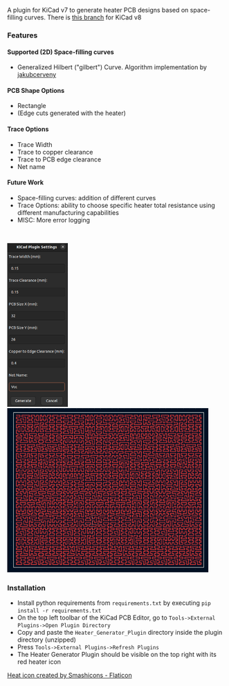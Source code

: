 A plugin for KiCad v7 to generate heater PCB designs based on space-filling curves. There is [this branch](https://github.com/steltze/KiCad-Heater-Generator-Plugin/tree/kicad_8_patch_VECTOR2I) for KiCad v8

### Features

#### Supported (2D) Space-filling curves
- Generalized Hilbert ("gilbert") Curve. Algorithm implementation by [jakubcerveny](https://github.com/jakubcerveny/gilbert)

#### PCB Shape Options
- Rectangle
- (Edge cuts generated with the heater)

#### Trace Options
- Trace Width
- Trace to copper clearance
- Trace to PCB edge clearance
- Net name

#### Future Work
- Space-filling curves: addition of different curves
- Trace Options: ability to choose specific heater total resistance using different manufacturing capabilities
- MISC: More error logging

<br/>

<p float="left">
  <img src="media/options_window.png" alt="drawing" width="140"/>
  <img src="media/generated_heater.png" alt="drawing" width="465"/>
</p>

### Installation

- Install python requirements from `requirements.txt` by executing `pip install -r requirements.txt`
- On the top left toolbar of the KiCad PCB Editor, go to `Tools->External Plugins->Open Plugin Directory`
- Copy and paste the `Heater_Generator_Plugin` directory inside the plugin directory (unzipped)
- Press `Tools->External Plugins->Refresh Plugins`
- The Heater Generator Plugin should be visible on the top right with its red heater icon

<a href="https://www.flaticon.com/free-icons/heat" title="heat icons">Heat icon created by Smashicons - Flaticon</a>
